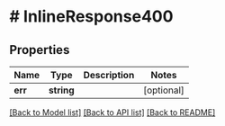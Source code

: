 # # InlineResponse400

## Properties

Name | Type | Description | Notes
------------ | ------------- | ------------- | -------------
**err** | **string** |  | [optional] 

[[Back to Model list]](../../README.md#documentation-for-models) [[Back to API list]](../../README.md#documentation-for-api-endpoints) [[Back to README]](../../README.md)


